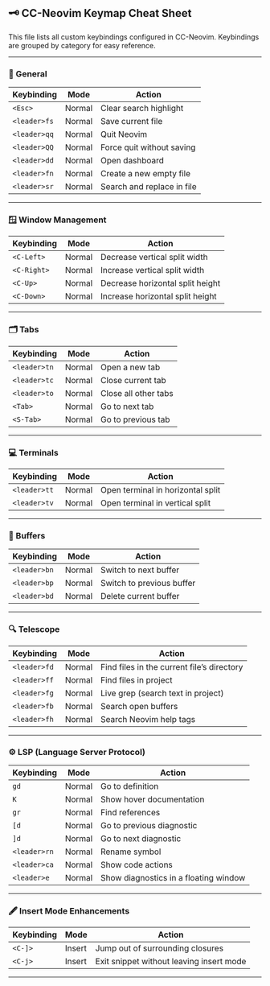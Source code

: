 ## 🗝️ CC-Neovim Keymap Cheat Sheet

This file lists all custom keybindings configured in CC-Neovim.
Keybindings are grouped by category for easy reference.

---

### 🎯 General

| Keybinding        | Mode   | Action                        |
|-------------------|--------|-------------------------------|
| `<Esc>`           | Normal | Clear search highlight        |
| `<leader>fs`      | Normal | Save current file             |
| `<leader>qq`      | Normal | Quit Neovim                   |
| `<leader>QQ`      | Normal | Force quit without saving     |
| `<leader>dd`      | Normal | Open dashboard                |
| `<leader>fn`      | Normal | Create a new empty file       |
| `<leader>sr`      | Normal | Search and replace in file    |

---

### 🪟 Window Management

| Keybinding   | Mode   | Action                              |
|--------------|--------|-------------------------------------|
| `<C-Left>`   | Normal | Decrease vertical split width       |
| `<C-Right>`  | Normal | Increase vertical split width       |
| `<C-Up>`     | Normal | Decrease horizontal split height    |
| `<C-Down>`   | Normal | Increase horizontal split height    |

---

### 🗂 Tabs

| Keybinding        | Mode   | Action                              |
|-------------------|--------|-------------------------------------|
| `<leader>tn`      | Normal | Open a new tab                     |
| `<leader>tc`      | Normal | Close current tab                  |
| `<leader>to`      | Normal | Close all other tabs               |
| `<Tab>`           | Normal | Go to next tab                     |
| `<S-Tab>`         | Normal | Go to previous tab                 |

---

### 💻 Terminals

| Keybinding        | Mode   | Action                              |
|-------------------|--------|-------------------------------------|
| `<leader>tt`      | Normal | Open terminal in horizontal split   |
| `<leader>tv`      | Normal | Open terminal in vertical split     |

---

### 📄 Buffers

| Keybinding        | Mode   | Action                              |
|-------------------|--------|-------------------------------------|
| `<leader>bn`      | Normal | Switch to next buffer              |
| `<leader>bp`      | Normal | Switch to previous buffer          |
| `<leader>bd`      | Normal | Delete current buffer              |

---

### 🔍 Telescope

| Keybinding        | Mode   | Action                              |
|-------------------|--------|-------------------------------------|
| `<leader>fd`      | Normal | Find files in the current file’s directory |
| `<leader>ff`      | Normal | Find files in project              |
| `<leader>fg`      | Normal | Live grep (search text in project) |
| `<leader>fb`      | Normal | Search open buffers                |
| `<leader>fh`      | Normal | Search Neovim help tags            |

---

### ⚙️ LSP (Language Server Protocol)

| Keybinding        | Mode   | Action                              |
|-------------------|--------|-------------------------------------|
| `gd`              | Normal | Go to definition                   |
| `K`               | Normal | Show hover documentation           |
| `gr`              | Normal | Find references                    |
| `[d`              | Normal | Go to previous diagnostic          |
| `]d`              | Normal | Go to next diagnostic              |
| `<leader>rn`      | Normal | Rename symbol                      |
| `<leader>ca`      | Normal | Show code actions                  |
| `<leader>e`       | Normal | Show diagnostics in a floating window |

---

### 🖋️ Insert Mode Enhancements

| Keybinding     | Mode   | Action                                   |
|----------------|--------|------------------------------------------|
| `<C-]>`        | Insert | Jump out of surrounding closures         |
| `<C-j>`        | Insert | Exit snippet without leaving insert mode |

---

